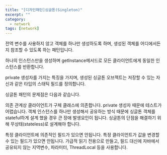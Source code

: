 ```yaml
---
title: "[디자인패턴]싱글톤(Singleton)"
excerpt: ""
category:
  - network
tags: [network]
---
```


전역 변수를 사용하지 않고 객체를 하나만 생성하도록 하며, 생성된 객체를 어디에서든지 참조할 수 있도록 하는 패턴입니다.

하나의 인스턴스만을 생성하며 getInstance메서드로 모든 클라이언트에게 동일한 인스턴스를 반환합니다.

private 생성자를 가지는 특징을 가지며, 생성된 싱글톤 오브젝트는 저장할 수 있는 자신과 같은 타입의 스태틱 필드를 정의합니다.

싱글톤 패턴의 문제점은 다음과 같습니다.

의존 관계상 클라이언트가 구체 클래스에 의존합니다.
private 생성자 때문에 테스트가 어렵습니다.
객체 인스턴스를 하나만 생성해서 공유하는 방식 때문에 싱글톤 객체를 stateful하게 설계 했을 경우 큰 장애 발생요인이 됩니다.
싱글톤의 단점을 해결하기 위해 무상태(stateless)로 설계해야 합니다.

특정 클라이언트에 의존적인 필드가 있으면 안됩니다.
특정 클라이언트가 값을 변경할 수 있는 필드가 있으면 안됩니다.
가급적 읽기 전용으로 만들고, 필드 대신에 자바에서 공유되지 않는 지역변수, 파라미터, ThreadLocal 등을 사용합니다.
